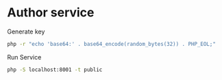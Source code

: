 # Author service

Generate key
```sh
php -r "echo 'base64:' . base64_encode(random_bytes(32)) . PHP_EOL;"
```

Run Service
```sh
php -S localhost:8001 -t public
```
